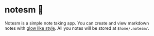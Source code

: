 # notesm 📝

Notesm is a simple note taking app. You can create and view markdown notes with [glow like style](https://github.com/charmbracelet/glow). All you notes will be stored at `$home/.notesm/`.


